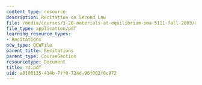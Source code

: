 ```yaml
---
content_type: resource
description: Recitation on Second Law
file: /media/courses/3-20-materials-at-equilibrium-sma-5111-fall-2003/a0100135414b7ff0724d96f002f8c972_r3.pdf
file_type: application/pdf
learning_resource_types:
- Recitations
ocw_type: OCWFile
parent_title: Recitations
parent_type: CourseSection
resourcetype: Document
title: r3.pdf
uid: a0100135-414b-7ff0-724d-96f002f8c972
---
```

